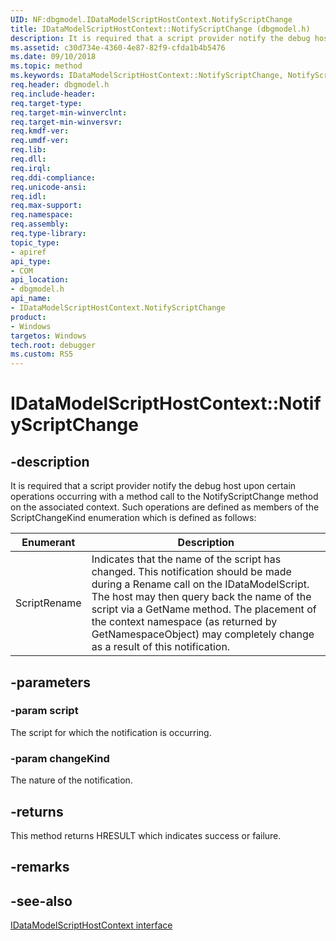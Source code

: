 ```yaml
---
UID: NF:dbgmodel.IDataModelScriptHostContext.NotifyScriptChange
title: IDataModelScriptHostContext::NotifyScriptChange (dbgmodel.h)
description: It is required that a script provider notify the debug host upon certain operations occurring with a method call to the NotifyScriptChange method on the associated context. 
ms.assetid: c30d734e-4360-4e87-82f9-cfda1b4b5476
ms.date: 09/10/2018
ms.topic: method
ms.keywords: IDataModelScriptHostContext::NotifyScriptChange, NotifyScriptChange, IDataModelScriptHostContext.NotifyScriptChange, IDataModelScriptHostContext::NotifyScriptChange, IDataModelScriptHostContext.NotifyScriptChange
req.header: dbgmodel.h
req.include-header:
req.target-type:
req.target-min-winverclnt:
req.target-min-winversvr:
req.kmdf-ver:
req.umdf-ver:
req.lib:
req.dll:
req.irql: 
req.ddi-compliance:
req.unicode-ansi:
req.idl:
req.max-support:
req.namespace:
req.assembly:
req.type-library: 
topic_type: 
- apiref
api_type: 
- COM
api_location: 
- dbgmodel.h
api_name: 
- IDataModelScriptHostContext.NotifyScriptChange
product:
- Windows
targetos: Windows
tech.root: debugger
ms.custom: RS5
---
```


# IDataModelScriptHostContext::NotifyScriptChange


## -description

It is required that a script provider notify the debug host upon certain operations occurring with a method call to the NotifyScriptChange method on the associated context. Such operations are defined as members of the ScriptChangeKind enumeration which is defined as follows: 

Enumerant	| Description
|-------|--------|
ScriptRename	| Indicates that the name of the script has changed. This notification should be made during a Rename call on the IDataModelScript. The host may then query back the name of the script via a GetName method. The placement of the context namespace (as returned by GetNamespaceObject) may completely change as a result of this notification.


## -parameters

### -param script
The script for which the notification is occurring.

### -param changeKind
The nature of the notification.


## -returns
This method returns HRESULT which indicates success or failure.
## -remarks

## -see-also
[IDataModelScriptHostContext interface](nn-dbgmodel-idatamodelscripthostcontext.md)
